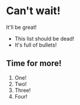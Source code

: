 Can't wait!
===========

It'll be great!

* This list should be dead!
* It's full of bullets!

Time for more!
--------------

1. One!
2. Two!
3. Three!
4. Four!
